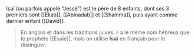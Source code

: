 Isaï (ou parfois appelé "Jessé") est le père de 8 enfants, dont ses 3 premiers sont [[Eliab]], [[Abinadab]] et [[Shamma]], puis ayant comme dernier enfant [[David]].

> En anglais et dans les traditions juives, il a le même nom hébreux que le prophète [[Esaïe]], mais on utilise **Isaï** en français pour le distinguer.